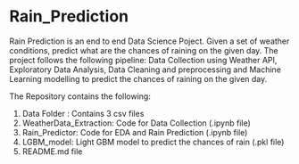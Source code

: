 # Rain_Prediction

Rain Prediction is an end to end Data Science Poject. Given a set of weather conditions, predict what are the chances of raining on the given day. The project follows the following pipeline: Data Collection using Weather API, Exploratory Data Analysis, Data Cleaning and preprocessing and Machine Learning modelling to predict the chances of raining on the given day.

The Repository contains the following:

1. Data Folder : Contains 3 csv files 
2. WeatherData_Extraction: Code for Data Collection (.ipynb file)
3. Rain_Predictor: Code for EDA and Rain Prediction (.ipynb file)
4. LGBM_model: Light GBM model to predict the chances of rain (.pkl file)
5. README.md file
